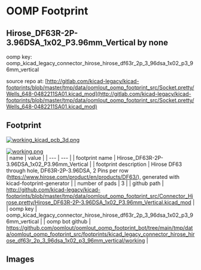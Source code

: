 # OOMP Footprint  
## Hirose_DF63R-2P-3.96DSA_1x02_P3.96mm_Vertical  by none  
  
oomp key: oomp_kicad_legacy_connector_hirose_hirose_df63r_2p_3_96dsa_1x02_p3_96mm_vertical  
  
source repo at: [http://gitlab.com/kicad-legacy/kicad-footprints/blob/master/tmp/data/oomlout_oomp_footprint_src/Socket.pretty/Wells_648-0482211SA01.kicad_mod](http://gitlab.com/kicad-legacy/kicad-footprints/blob/master/tmp/data/oomlout_oomp_footprint_src/Socket.pretty/Wells_648-0482211SA01.kicad_mod)  
## Footprint  
  
[![working_kicad_pcb_3d.png](working_kicad_pcb_3d_600.png)](working_kicad_pcb_3d.png)  
  
[![working.png](working_600.png)](working.png)  
| name | value | 
| --- | --- | 
| footprint name | Hirose_DF63R-2P-3.96DSA_1x02_P3.96mm_Vertical | 
| footprint description | Hirose DF63 through hole, DF63R-2P-3.96DSA, 2 Pins per row (https://www.hirose.com/product/en/products/DF63/), generated with kicad-footprint-generator | 
| number of pads | 3 | 
| github path | http://github.com/kicad-legacy/kicad-footprints/blob/master/tmp/data/oomlout_oomp_footprint_src/Connector_Hirose.pretty/Hirose_DF63R-2P-3.96DSA_1x02_P3.96mm_Vertical.kicad_mod | 
| oomp key | oomp_kicad_legacy_connector_hirose_hirose_df63r_2p_3_96dsa_1x02_p3_96mm_vertical | 
| oomp bot github | https://github.com/oomlout/oomlout_oomp_footprint_bot/tree/main/tmp/data/oomlout_oomp_footprint_src/footprints/kicad_legacy_connector_hirose_hirose_df63r_2p_3_96dsa_1x02_p3_96mm_vertical/working | 
## Images  
